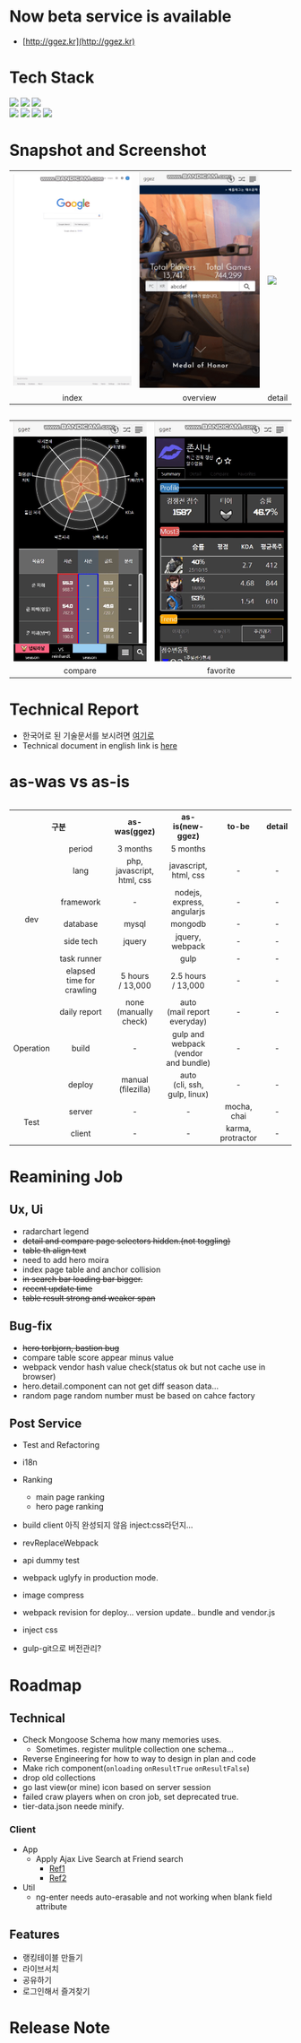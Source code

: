 # Now beta service is available
* [http://ggez.kr](http://ggez.kr)

# Tech Stack
<div>
    <img src="https://github.com/asfrom30/MyGit/blob/master/resources/images/stack/nodejs.png?raw=true" height="50">
    <img src="https://github.com/asfrom30/MyGit/blob/master/resources/images/stack/mongodb.png?raw=true" height="50">
    <img src="https://github.com/asfrom30/MyGit/blob/master/resources/images/stack/angularjs.png?raw=true" height="50">
</div>
<div>
    <img src="https://github.com/asfrom30/MyGit/blob/master/resources/images/stack/es6.png?raw=true" height="50">
    <img src="https://github.com/asfrom30/MyGit/blob/master/resources/images/stack/html.png?raw=true" height="50">
    <img src="https://github.com/asfrom30/MyGit/blob/master/resources/images/stack/css3.png?raw=true" height="50">
    <img src="https://github.com/asfrom30/MyGit/blob/master/resources/images/stack/jquery.png?raw=true" height="50">
</div>

# Snapshot and Screenshot
<table>
    <tbody>
        <tr>
            <td><img width="250px" src="./.resources/index.gif"> </td>
            <td><img width="250px" src="./.resources/overview.gif"> </td>
            <td><img width="250px" src="./.resources/detail.gif"> </td>
        </tr>
        <tr>
            <td align="center"> index </td>
            <td align="center"> overview </td>
            <td align="center"> detail </td>
        </tr>
    </tbody>
<table>
<table>
    <tbody>
        <tr>
            <td><img width="250px" src="./.resources/compare.gif"> </td>
            <td><img width="250px" src="./.resources/favorite.gif"> </td>
        </tr>
        <tr>
            <td align="center"> compare </td>
            <td align="center"> favorite </td>
        </tr>
    </tbody>
<table>



# Technical Report
* 한국어로 된 기술문서를 보시려면 [여기로](./.md/README_kr.md)
* Technical document in english link is [here](./.md/README_en.md)

# as-was vs as-is
<table style="text-align:center">
    <tr>
        <th colspan="2">구분</th>
        <th>as-was(ggez)</th>
        <th>as-is(new-ggez)</th>
        <th>to-be</th>
        <th>detail</th>
    <tr>
    <tr>
        <td rowspan="7">dev</td>
        <td>period</td>
        <td>3 months</td>
        <td>5 months</td>
        <td></td>
        <td></td>
    </tr>
    <tr>
        <td>lang</td>
        <td>php, javascript, html, css</td>
        <td>javascript, html, css</td>
        <td>-</td>
        <td>-</td>
    </tr>
    <tr>
        <td>framework</td>
        <td>-</td>
        <td>nodejs, express, angularjs</td>
        <td>-</td>
        <td>-</td>
    </tr>
    <tr>
        <td>database</td>
        <td>mysql</td>
        <td>mongodb</td>
        <td>-</td>
        <td>-</td>
    </tr>
    <tr>
        <td>side tech</td>
        <td>jquery</td>
        <td>jquery, webpack</td>
        <td>-</td>
        <td>-</td>
    </tr>
    <tr>
        <td>task runner</td>
        <td></td>
        <td>gulp</td>
        <td>-</td>
        <td>-</td>
    </tr>
    <tr>
        <td>elapsed time for crawling</td>
        <td>5 hours<br>/ 13,000</td>
        <td>2.5 hours<br>/ 13,000</td>
        <td>-</td>
        <td>-</td>
    </tr>
    <tr>
        <td rowspan="3">Operation</td>
        <td>daily report</td>
        <td>none<br>(manually check)</td>
        <td>auto<br>(mail report everyday)</td>
        <td>-</td>
        <td>-</td>
    </tr>
    <tr>
        <td>build</td>
        <td>-</td>
        <td>gulp and webpack<br>(vendor and bundle)</td>
        <td>-</td>
        <td>-</td>
    </tr>
    <tr>
        <td>deploy</td>
        <td>manual<br>(filezilla)</td>
        <td>auto<br>(cli, ssh, gulp, linux)</td>
        <td>-</td>
        <td>-</td>
    </tr>
    <tr>
        <td rowspan="2">Test</td>
        <td>server</td>
        <td>-</td>
        <td>-</td>
        <td>mocha, chai</td>
        <td>-</td>
    </tr>
    <tr>
        <td>client</td>
        <td>-</td>
        <td>-</td>
        <td>karma, protractor</td>
        <td>-</td>
    </tr>
</table>

# Reamining Job
## Ux, Ui
* radarchart legend
* ~~detail and compare page selectors hidden.(not toggling)~~
* ~~table th align text~~
* need to add hero moira
* index page table and anchor collision
* ~~in search bar loading bar bigger.~~
* ~~recent update time~~
* ~~table result strong and weaker span~~

## Bug-fix
* ~~hero torbjorn, bastion bug~~
* compare table score appear minus value
* webpack vendor hash value check(status ok but not cache use in browser)
* hero.detail.component can not get diff season data...
* random page random number must be based on cahce factory
## Post Service
* Test and Refactoring
* i18n
* Ranking
    * main page ranking
    * hero page ranking

* build client 아직 완성되지 않음 inject:css라던지...
* revReplaceWebpack
* api dummy test

* webpack uglyfy in production mode.
* image compress
* webpack revision for deploy... version update.. bundle and vendor.js
* inject css
* gulp-git으로 버전관리?

# Roadmap
## Technical
* Check Mongoose Schema how many memories uses.
    * Sometimes. register mulitple collection one schema...
* Reverse Engineering for how to way to design in plan and code
* Make rich component(`onloading` `onResultTrue` `onResultFalse`)
* drop old collections
* go last view(or mine) icon based on server session
* failed craw players when on cron job, set deprecated true.
* tier-data.json neede minify.
### Client
* App
  * Apply Ajax Live Search at Friend search
    * [Ref1](https://www.sitepoint.com/14-jquery-live-search-plugins/)
    * [Ref2](https://www.npmjs.com/package/hideseek)
* Util
  * ng-enter needs auto-erasable and not working when blank field attribute

## Features
* 랭킹테이블 만들기
* 라이브서치
* 공유하기
* 로그인해서 즐겨찾기
# Release Note
